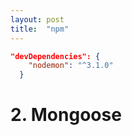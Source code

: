 ```yaml
---
layout: post
title:  "npm"
---
```


``` JSON
"devDependencies": {
    "nodemon": "^3.1.0"
  }
```

# 2. Mongoose
